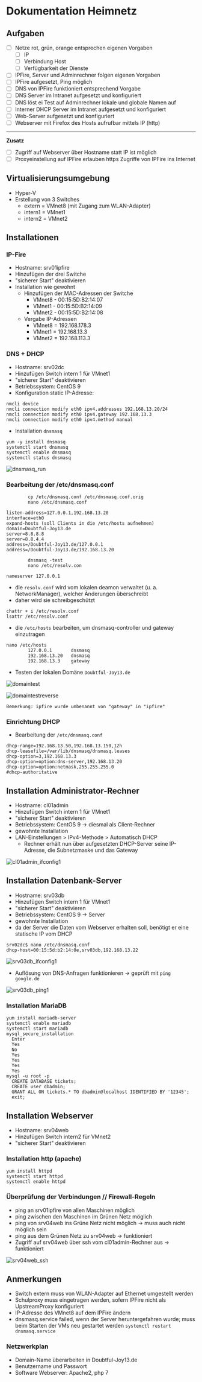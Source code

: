 # Dokumentation Heimnetz

## Aufgaben

+ [ ] Netze rot, grün, orange entsprechen eigenen Vorgaben
  + [ ] IP
  + [ ] Verbindung Host
  + [ ] Verfügbarkeit der Dienste
+ [ ] IPFire, Server und Adminrechner folgen eigenen Vorgaben
+ [ ] IPFire aufgesetzt, Ping möglich
+ [ ] DNS von IPFire funktioniert entsprechend Vorgabe
+ [ ] DNS Server im Intranet aufgesetzt und konfiguriert
+ [ ] DNS löst ei Test auf Adminrechner lokale und globale Namen auf
+ [ ] Interner DHCP Server im Intranet aufgesetzt und konfiguriert
+ [ ] Web-Server aufgesetzt und konfiguriert
+ [ ] Webserver mit Firefox des Hosts aufrufbar mittels IP (http)
---
**Zusatz**
+ [ ] Zugriff auf Webserver über Hostname statt IP ist möglich
+ [ ] Proxyeinstellung auf IPFire erlauben https Zugriffe von IPFire ins Internet

## Virtualisierungsumgebung
+ Hyper-V
+ Erstellung von 3 Switches
  + extern = VMnet8 (mit Zugang zum WLAN-Adapter)
  + intern1 = VMnet1
  + intern2 = VMnet2

## Installationen

### IP-Fire
+ Hostname: srv01ipfire
+ Hinzufügen der drei Switche
+ "sicherer Start" deaktivieren
+ Installation wie gewohnt
  + Hinzufügen der MAC-Adressen der Switche 
    + VMnet8 - 00:15:5D:B2:14:07
    + VMnet1 - 00:15:5D:B2:14:09
    + VMnet2 - 00:15:5D:B2:14:08
  + Vergabe IP-Adressen
    + VMnet8 = 192.168.178.3
    + VMnet1 = 192.168.13.3
    + VMnet2 = 192.168.113.3

### DNS + DHCP
+ Hostname: srv02dc
+ Hinzufügen Switch intern 1 für VMnet1
+ "sicherer Start" deaktivieren
+ Betriebssystem: CentOS 9
+ Konfiguration static IP-Adresse:

```
nmcli device
nmcli connection modify eth0 ipv4.addresses 192.168.13.20/24
nmcli connection modify eth0 ipv4.gateway 192.168.13.3
nmcli connection modify eth0 ipv4.method manual
```

+ Installation `dnsmasq`

```
yum -y install dnsmasq
systemctl start dnsmasq
systemctl enable dnsmasq
systemctl status dnsmasq
```
![dnsmasq_run](images/dnsmasq_run.png)

### Bearbeitung der /etc/dnsmasq.conf
```
        cp /etc/dnsmasq.conf /etc/dnsmasq.conf.orig
        nano /etc/dnsmasq.conf

listen-address=127.0.0.1,192.168.13.20
interface=eth0
expand-hosts (soll Clients in die /etc/hosts aufnehmen)
domain=Doubtful-Joy13.de
server=8.8.8.8
server=8.8.4.4
address=/Doubtful-Joy13.de/127.0.0.1
address=/Doubtful-Joy13.de/192.168.13.20

        dnsmasq -test
        nano /etc/resolv.con

nameserver 127.0.0.1
```
+ die `resolv.conf` wird vom lokalen deamon verwaltet (u. a. NetworkManager), welcher Änderungen überschreibt
+ daher wird sie schreibgeschützt

```
chattr + i /etc/resolv.conf
lsattr /etc/resolv.conf
```
+ die `/etc/hosts` bearbeiten, um dnsmasq-controller und gateway einzutragen

```
nano /etc/hosts
        127.0.0.1		dnsmasq
        192.168.13.20	dnsmasq
        192.168.13.3	gateway
```
+ Testen der lokalen Domäne `Doubtful-Joy13.de`

![domaintest](images/domaintest.png)

![domaintestreverse](images/domaintestreverse.png)

``Bemerkung: ipfire wurde umbenannt von "gateway" in "ipfire"``

### Einrichtung DHCP
+ Bearbeitung der `/etc/dnsmasq.conf`

```
dhcp-range=192.168.13.50,192.168.13.150,12h
dhcp-leasefile=/var/lib/dnsmasq/dnsmasq.leases
dhcp-option=3,192.168.13.3
dhcp-option=option:dns-server,192.168.13.20
dhcp-option=option:netmask,255.255.255.0
#dhcp-authoritative
```

## Installation Administrator-Rechner
+ Hostname: cl01admin
+ Hinzufügen Switch intern 1 für VMnet1
+ "sicherer Start" deaktivieren
+ Betriebssystem: CentOS 9 -> diesmal als Client-Rechner
+ gewohnte Installation
+ LAN-Einstellungen > IPv4-Methode > Automatisch DHCP
  + Rechner erhält nun über aufgesetzten DHCP-Server seine IP-Adresse, die Subnetzmaske und das Gateway

![cl01admin_ifconfig1](images/cl01admin_ifconfig1.png)

## Installation Datenbank-Server
+ Hostname: srv03db
+ Hinzufügen Switch intern 1 für VMnet1
+ "sicherer Start" deaktivieren
+ Betriebssystem: CentOS 9 -> Server
+ gewohnte Installation
+ da der Server die Daten vom Webserver erhalten soll, benötigt er eine statische IP vom DHCP

```
srv02dc$ nano /etc/dnsmasq.conf
dhcp-host=00:15:5d:b2:14:0e,srv03db,192.168.13.22
```

![srv03db_ifconfig1](images/srv03db_ifconfig1.png)

+ Auflösung von DNS-Anfragen funktionieren -> geprüft mit `ping google.de`

![srv03db_ping1](images/srv03db_ping1.png)

### Installation MariaDB

```
yum install mariadb-server
systemctl enable mariadb
systemctl start mariadb
mysql_secure_installation
  Enter
  Yes
  No
  Yes
  Yes
  Yes
  Yes
mysql -u root -p
  CREATE DATABASE tickets;
  CREATE user dbadmin;
  GRANT ALL ON tickets.* TO dbadmin@localhost IDENTIFIED BY '12345';
  exit;
```

## Installation Webserver
+ Hostname: srv04web
+ Hinzufügen Switch intern2 für VMnet2
+ "sicherer Start" deaktivieren

### Installation http (apache)

``` 
yum install httpd
systemctl start httpd
systemctl enable httpd
```

### Überprüfung der Verbindungen // Firewall-Regeln
+ ping an srv01ipfire von allen Maschinen möglich
+ ping zwischen den Maschinen im Grünen Netz möglich
+ ping von srv04web ins Grüne Netz nicht möglich -> muss auch nicht möglich sein
+ ping aus dem Grünen Netz zu srv04web -> funktioniert
+ Zugriff auf srv04web über ssh vom cl01admin-Rechner aus -> funktioniert

![srv04web_ssh](images/srv04web_ssh.png)

## Anmerkungen
+ Switch extern muss von WLAN-Adapter auf Ethernet umgestellt werden
+ Schulproxy muss eingetragen werden, sofern IPFire nicht als UpstreamProxy konfiguriert
+ IP-Adresse des VMnet8 auf dem IPFire ändern
+ dnsmasq.service failed, wenn der Server heruntergefahren wurde; muss beim Starten der VMs neu gestartet werden `systemctl restart dnsmasq.service`

### Netzwerkplan
+ Domain-Name überarbeiten in Doubtful-Joy13.de
+ Benutzername und Passwort
+ Software Webserver: Apache2, php 7
